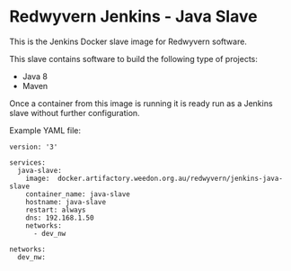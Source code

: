 Redwyvern Jenkins - Java Slave 
==============================

This is the Jenkins Docker slave image for Redwyvern software.

This slave contains software to build the following type of projects:
* Java 8
* Maven

Once a container from this image is running it is ready run as a Jenkins slave without further configuration.

Example YAML file:
```
version: '3'

services:
  java-slave:
    image:  docker.artifactory.weedon.org.au/redwyvern/jenkins-java-slave
    container_name: java-slave
    hostname: java-slave
    restart: always
    dns: 192.168.1.50
    networks:
      - dev_nw

networks:
  dev_nw:
```

